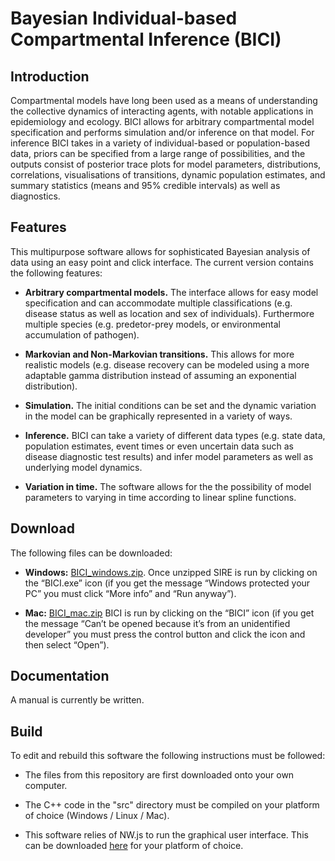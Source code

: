 # Bayesian Individual-based Compartmental Inference (BICI)

## Introduction

Compartmental models have long been used as a means of understanding the collective dynamics of interacting agents, with notable applications in epidemiology and ecology. BICI allows for arbitrary compartmental model specification and performs simulation and/or inference on that model.
For inference BICI takes in a variety of individual-based or population-based data, priors can be specified from a large range of possibilities, and the outputs consist of posterior trace plots for model parameters, distributions, correlations, visualisations of transitions, dynamic population estimates, and summary statistics (means and 95% credible intervals) as well as diagnostics.

## Features

This multipurpose software allows for sophisticated Bayesian analysis of data using an easy point and click interface.
The current version contains the following features:

* **Arbitrary compartmental models.** The interface allows for easy model specification and can accommodate multiple classifications (e.g. disease status as well as location and sex of individuals). Furthermore multiple species (e.g. predetor-prey models, or environmental accumulation of pathogen).

* **Markovian and Non-Markovian transitions.** This allows for more realistic models (e.g. disease recovery can be modeled using a more adaptable gamma distribution instead of assuming an exponential distribution).

* **Simulation.** The initial conditions can be set and the dynamic variation in the model can be graphically represented in a variety of ways.

* **Inference.** BICI can take a variety of different data types (e.g. state data, population estimates, event times or even uncertain data such as disease diagnostic test results) and infer model parameters as well as underlying model dynamics.

* **Variation in time.** The software allows for the the possibility of model parameters to varying in time according to linear spline functions. 

## Download

The following files can be downloaded:

* **Windows:** [BICI_windows.zip](https://github.com/theITEAM/BICI/releases/download/1.2/BICI_windows.zip). Once unzipped SIRE is run by clicking on the “BICI.exe” icon (if you get the message “Windows protected your PC” you must click “More info” and “Run anyway”).

* **Mac:** [BICI_mac.zip](https://github.com/theITEAM/BICI/releases/download/v1.3/BICI_mac.zip) BICI is run by clicking on the “BICI” icon (if you get the message “Can’t be opened because it’s from an unidentified developer” you must press the control button and click the icon and then select “Open”).


## Documentation

A manual is currently be written.

## Build

To edit and rebuild this software the following instructions must be followed:

* The files from this repository are first downloaded onto your own computer.

* The C++ code in the "src" directory must be compiled on your platform of choice (Windows / Linux / Mac). 

* This software relies of NW.js to run the graphical user interface. This can be downloaded [here](https://github.com/nwjs/nw.js) for your platform of choice.  



